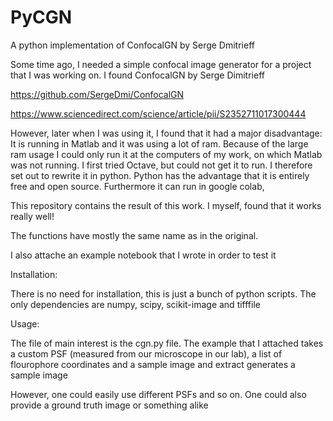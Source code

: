 # PyCGN
A python implementation of ConfocalGN by Serge Dmitrieff 

Some time ago, I needed a simple confocal image generator for a project that I was working on. I found ConfocalGN by Serge Dimitrieff

https://github.com/SergeDmi/ConfocalGN

https://www.sciencedirect.com/science/article/pii/S2352711017300444

However, later when I was using it, I found that it had a major disadvantage: It is running in Matlab and it was using a lot of ram. Because of the large ram usage I could only run it at the computers of my work, on which Matlab was not running. I first tried Octave, but could not get it to run. I therefore set out to rewrite it in python. Python has the advantage that it is entirely free and open source. Furthermore it can run in google colab, 


This repository contains the result of this work. I myself, found that it works really well!


The functions have mostly the same name as in the original. 

I also attache an example notebook that I wrote in order to test it


Installation:

There is no need for installation, this is just a bunch of python scripts. The only dependencies are numpy, scipy, scikit-image and tifffile



Usage:

The file of main interest is the cgn.py file. The example that I attached takes a custom PSF (measured from our microscope in our lab), a list of flourophore coordinates and a sample image and extract generates a sample image 


However, one could easily use different PSFs and so on. One could also provide a ground truth image or something alike

